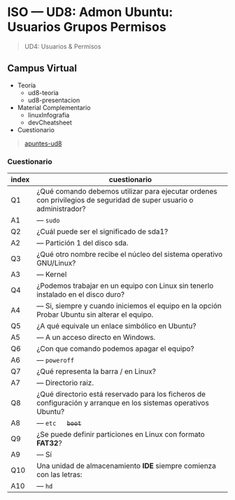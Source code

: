 # ISO — UD8: Admon Ubuntu: Usuarios Grupos Permisos

> UD4: Usuarios & Permisos

## Campus Virtual

- Teoría
  - ud8-teoria
  - ud8-presentacion
- Material Complementario
  - linuxInfografia
  - devCheatsheet
- Cuestionario


> [apuntes-ud8](/ISO/UD8-Linux101/apuntes-ud8.md)

### Cuestionario

| index | cuestionario |
| ---   | --- |
| Q1    | ¿Qué comando debemos utilizar para ejecutar ordenes con privilegios de seguridad de super usuario o administrador?
| A1    | — `sudo`
| Q2    | ¿Cuál puede ser el significado de sda1?
| A2    | — Partición 1 del disco sda.
| Q3    | ¿Qué otro nombre recibe el núcleo del sistema operativo GNU/Linux?
| A3    | — Kernel
| Q4    | ¿Podemos trabajar en un equipo con Linux sin tenerlo instalado en el disco duro?
| A4    | — Si, siempre y cuando iniciemos el equipo en la opción Probar Ubuntu sin alterar el equipo. 
| Q5    |  ¿A qué equivale un enlace simbólico en Ubuntu?
| A5    | — A un acceso directo en Windows.
| Q6    | ¿Con que comando podemos apagar el equipo?
| A6    | — `poweroff`
| Q7    | ¿Qué representa la barra / en Linux?
| A7    | — Directorio raiz.
| Q8    | ¿Qué directorio está reservado para los ficheros de configuración y arranque en los sistemas operativos Ubuntu?
| A8    | — `etc` &emsp; ~~`boot`~~
| Q9    | ¿Se puede definir particiones en Linux con formato **FAT32**?
| A9    | — Sí
| Q10   | Una unidad de almacenamiento **IDE** siempre comienza con las letras:
| A10   | — `hd`
